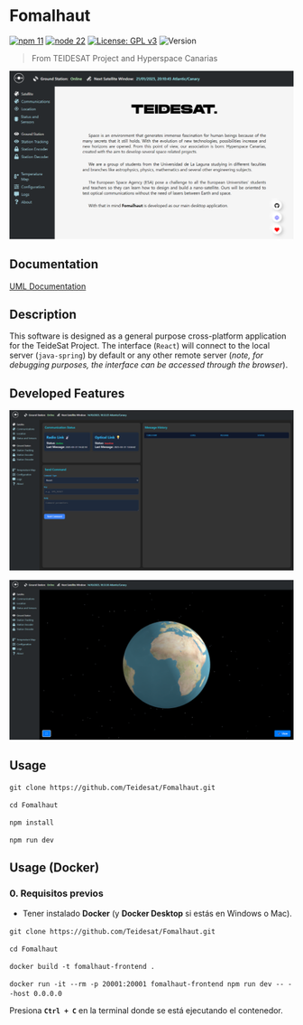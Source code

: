 # Fomalhaut

[![npm 11](https://img.shields.io/badge/npm-11-blue.svg)](https://nodejs.org/es/download/)
[![node 22](https://img.shields.io/badge/node-22-blue.svg)](https://nodejs.org/es/download/)
[![License: GPL v3](https://img.shields.io/badge/License-GPLv3-green.svg)](https://www.gnu.org/licenses/gpl-3.0)
![Version](https://img.shields.io/badge/alpha-0.0.0-yellow.svg)

> From TEIDESAT Project and Hyperspace Canarias

![Home screen shot](src/assets/homeScreenShot.png)

## Documentation

[UML Documentation](https://drive.google.com/file/d/13AXM-qIjfROxe5EaNRkCwk9KPloPaoG-/view?usp=sharing)

## Description

This software is designed as a general purpose cross-platform application for the TeideSat Project. The interface (`React`)
will connect to the local server (`java-spring`) by default or any other remote server (_note, for debugging purposes, the
interface can be accessed through the browser_).

## Developed Features

![Communications screen shot](src/assets/CommunicationsScreenShot.png)

![Location screen shot](src/assets/LocationScreenShot.png)

## Usage

`git clone https://github.com/Teidesat/Fomalhaut.git`

`cd Fomalhaut`

`npm install`

`npm run dev`

## Usage (Docker)

### 0. Requisitos previos

- Tener instalado **Docker** (y **Docker Desktop** si estás en Windows o Mac).

`git clone https://github.com/Teidesat/Fomalhaut.git`

`cd Fomalhaut`

`docker build -t fomalhaut-frontend .`

`docker run -it --rm -p 20001:20001 fomalhaut-frontend npm run dev -- --host 0.0.0.0`

Presiona **`Ctrl + C`** en la terminal donde se está ejecutando el contenedor.
